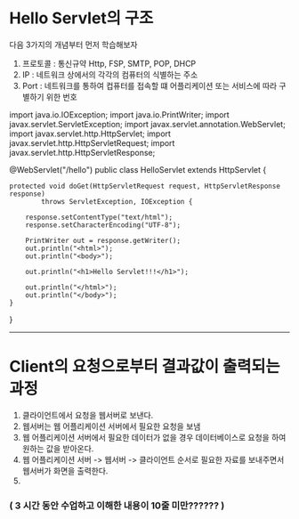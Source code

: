 # Hello Servlet의 구조

다음 3가지의 개념부터 먼저 학습해보자

1. 프로토콜 : 통신규약 Http, FSP, SMTP, POP, DHCP
2. IP : 네트워크 상에서의 각각의 컴퓨터의 식별하는 주소
3. Port : 네트워크를 통하여 컵퓨터를 접속할 떄 어플리케이션 또는 서비스에 따라 구별하기 위한 번호



import java.io.IOException;
import java.io.PrintWriter;
import javax.servlet.ServletException;
import javax.servlet.annotation.WebServlet;
import javax.servlet.http.HttpServlet;
import javax.servlet.http.HttpServletRequest;
import javax.servlet.http.HttpServletResponse;


@WebServlet("/hello")
public class HelloServlet extends HttpServlet {

	protected void doGet(HttpServletRequest request, HttpServletResponse response)
			throws ServletException, IOException {

		response.setContentType("text/html");
		response.setCharacterEncoding("UTF-8");

		PrintWriter out = response.getWriter();
		out.println("<html>");
		out.println("<body>");

		out.println("<h1>Hello Servlet!!!</h1>");

		out.println("</html>");
		out.println("</body>");
	}
}


-------------
# Client의 요청으로부터 결과값이 출력되는 과정

1. 클라이언트에서 요청을 웹서버로 보낸다.
2. 웹서버는 웹 어플리케이션 서버에서 필요한 요청을 보냄
3. 웹 어플리케이션 서버에서 필요한 데이터가 없을 경우 데이터베이스로 요청을 하여 원하는 값을 받아온다.
4. 웹 어플리케이션 서버 -> 웹서버 -> 클라이언트 순서로 필요한 자료를 보내주면서 웹서버가 화면을 출력한다.
5. 



### ( 3 시간 동안 수업하고 이해한 내용이 10줄 미만?????? ) 
